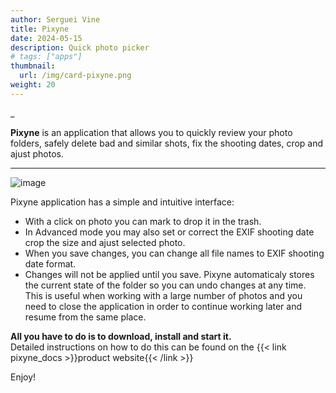 ```yaml
---
author: Serguei Vine
title: Pixyne
date: 2024-05-15
description: Quick photo picker
# tags: ["apps"]
thumbnail:
  url: /img/card-pixyne.png
weight: 20
---
```


_

__Pixyne__ is an application that allows you to quickly review your photo folders, safely delete bad and similar shots, fix the shooting dates, crop and ajust photos.

---
![image](/img/pixyne.png)

Pixyne application has a simple and intuitive interface:   
* With a click on photo you can mark to drop it in the trash.
* In Advanced mode you may also set or correct the EXIF shooting date crop the size and ajust selected photo.
* When you save changes, you can change all file names to EXIF shooting date format.  
* Changes will not be applied until you save. Pixyne automaticaly stores the current state of the folder so you can undo changes at any time. This is useful when working with a large number of photos and you need to close the application in order to continue working later and resume from the same place.   

__All you have to do is to download, install and start it.__    
Detailed instructions on how to do this can be found on the {{< link pixyne_docs >}}product website{{< /link >}}  

Enjoy!  
